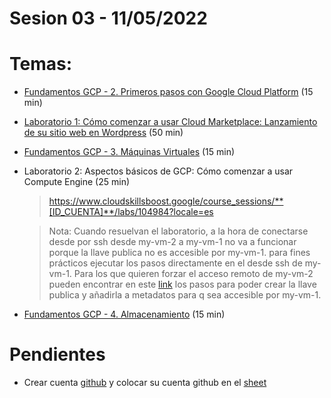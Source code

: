 # Sesion 03 - 11/05/2022

# Temas:

- [Fundamentos GCP - 2. Primeros pasos con Google Cloud Platform](https://drive.google.com/file/d/18ZCUWFGgU5fcu-er2I6kNpiY_NZv18YV/view?usp=sharing) (15 min)

- [Laboratorio 1: Cómo comenzar a usar Cloud Marketplace: Lanzamiento de su sitio web en Wordpress](https://drive.google.com/file/d/1cLzIM5nvPtVErul7znR6i-e_qgo7kW8D/view?usp=sharing) (50 min)

- [Fundamentos GCP - 3. Máquinas Virtuales](https://drive.google.com/file/d/1173iWMvUXPA40_SNPhE_2KFbAtcyhhd1/view?usp=sharing) (15 min)

- Laboratorio 2: Aspectos básicos de GCP: Cómo comenzar a usar Compute Engine (25 min)
    > https://www.cloudskillsboost.google/course_sessions/**[ID_CUENTA]**/labs/104984?locale=es
    
    > Nota: Cuando resuelvan el laboratorio, a la hora de conectarse desde por ssh desde my-vm-2 a my-vm-1 no va a funcionar porque la llave publica no es accesible por my-vm-1. para fines prácticos ejecutar los pasos directamente en el desde ssh de my-vm-1.
    Para los que quieren forzar el acceso remoto de my-vm-2 pueden encontrar en este [link](https://stackoverflow.com/a/63696203) los pasos para poder crear la llave publica y añadirla a metadatos para q sea accesible por my-vm-1. 

- [Fundamentos GCP - 4. Almacenamiento](https://drive.google.com/file/d/12MT0ZYl8kqpbYZlerSLEyMPbFQlXqBa4/view?usp=sharing) (15 min)

# Pendientes

- Crear cuenta [github](https://github.com/ArnoldHueteG/bigdata_analytics_ft_2022_g7/blob/master/docs/crea_cuenta_github/instruciones.md) y colocar su cuenta github en el [sheet](https://docs.google.com/spreadsheets/d/1wBgkptd0kftpsKxXNzfSoZK0ND7uoRSDIxyLjQlFPf8/edit?usp=sharing)

